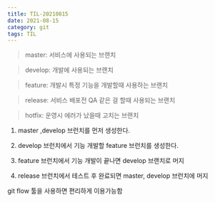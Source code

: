 ```yaml
---
title: TIL-20210815
date: 2021-08-15
category: git
tags: TIL
---
```


> master: 서비스에 사용되는 브랜치

> develop: 개발에 사용되는 브랜치

> feature: 개발시 특정 기능을 개발할때 사용하는 브랜치

> release: 서비스 배포전 QA 같은 걸 할때 사용되는 브랜치

> hotfix: 운영시 에러가 났을때 고치는 브랜치

1. master ,develop 브런치를 먼저 생성한다.

2. develop 브런치에서 기능 개발할 feature 브런치를 생성한다.

3. feature 브런치에서 기능 개발이 끝나면 develop 브랜치로 머지

4. release 브런치에서 테스트 후 완료되면 master, develop 브런치에 머지

git flow 툴을 사용하면 편리하게 이용가능함
